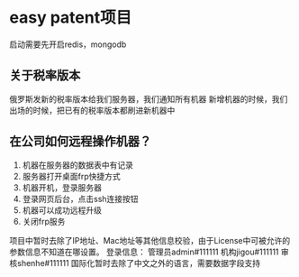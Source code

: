 # easy patent项目
启动需要先开启redis，mongodb



## 关于税率版本
俄罗斯发新的税率版本给我们服务器，我们通知所有机器
新增机器的时候，我们出场的时候，把已有的税率版本都刷进新机器中


## 在公司如何远程操作机器？
1. 机器在服务器的数据表中有记录
2. 服务器打开桌面frp快捷方式
3. 机器开机，登录服务器
4. 登录网页后台，点击ssh连接按钮
5. 机器可以成功远程升级
6. 关闭frp服务


项目中暂时去除了IP地址、Mac地址等其他信息校验，由于License中可被允许的参数信息不知道在哪设置。
登录信息：
管理员admin#111111
机构jigou#111111
审核shenhe#111111
国际化暂时去除了中文之外的语言，需要数据字段支持

